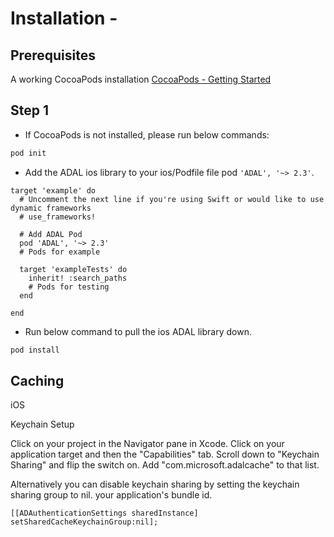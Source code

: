 # Installation -

## Prerequisites

A working CocoaPods installation [CocoaPods - Getting Started](https://guides.cocoapods.org/using/getting-started.html)

## Step 1

- If CocoaPods is not installed, please run below commands:

```bash
pod init
```

- Add the ADAL ios library to your ios/Podfile file pod `'ADAL', '~> 2.3'`.

```
target 'example' do
  # Uncomment the next line if you're using Swift or would like to use dynamic frameworks
  # use_frameworks!

  # Add ADAL Pod
  pod 'ADAL', '~> 2.3'
  # Pods for example

  target 'exampleTests' do
    inherit! :search_paths
    # Pods for testing
  end

end

```

- Run below command to pull the ios ADAL library down.

```bash
pod install
```


## Caching

iOS

Keychain Setup

Click on your project in the Navigator pane in Xcode. Click on your application target and then the "Capabilities" tab. Scroll down to "Keychain Sharing" and flip the switch on. Add "com.microsoft.adalcache" to that list.

Alternatively you can disable keychain sharing by setting the keychain sharing group to nil. your application's bundle id.

    [[ADAuthenticationSettings sharedInstance] setSharedCacheKeychainGroup:nil];



